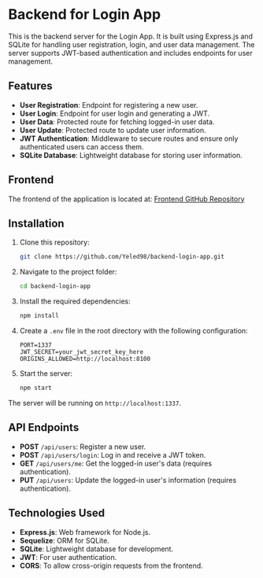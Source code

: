# Backend for Login App

This is the backend server for the Login App. It is built using Express.js and SQLite for handling user registration, login, and user data management. The server supports JWT-based authentication and includes endpoints for user management.

## Features

- **User Registration**: Endpoint for registering a new user.
- **User Login**: Endpoint for user login and generating a JWT.
- **User Data**: Protected route for fetching logged-in user data.
- **User Update**: Protected route to update user information.
- **JWT Authentication**: Middleware to secure routes and ensure only authenticated users can access them.
- **SQLite Database**: Lightweight database for storing user information.

## Frontend

The frontend of the application is located at: [Frontend GitHub Repository](https://github.com/Yeled98/login-app)

## Installation

1. Clone this repository:

   ```bash
   git clone https://github.com/Yeled98/backend-login-app.git
   ```

2. Navigate to the project folder:

   ```bash
   cd backend-login-app
   ```

3. Install the required dependencies:

   ```bash
   npm install
   ```

4. Create a `.env` file in the root directory with the following configuration:

   ```
   PORT=1337
   JWT_SECRET=your_jwt_secret_key_here
   ORIGINS_ALLOWED=http://localhost:8100
   ```

5. Start the server:

   ```bash
   npm start
   ```

The server will be running on `http://localhost:1337`.

## API Endpoints

- **POST** `/api/users`: Register a new user.
- **POST** `/api/users/login`: Log in and receive a JWT token.
- **GET** `/api/users/me`: Get the logged-in user's data (requires authentication).
- **PUT** `/api/users`: Update the logged-in user's information (requires authentication).

## Technologies Used

- **Express.js**: Web framework for Node.js.
- **Sequelize**: ORM for SQLite.
- **SQLite**: Lightweight database for development.
- **JWT**: For user authentication.
- **CORS**: To allow cross-origin requests from the frontend.
